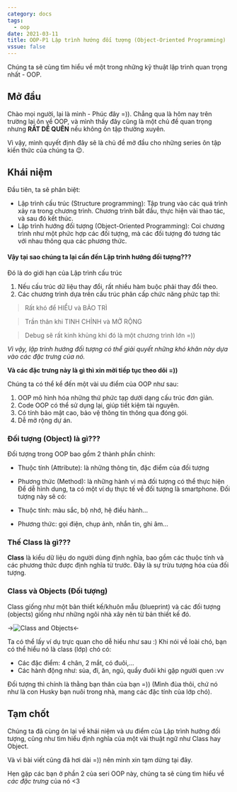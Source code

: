 ```yaml
---
category: docs
tags:
  - oop
date: 2021-03-11
title: OOP-P1 Lập trình hướng đối tượng (Object-Oriented Programming)
vssue: false
---
```


Chúng ta sẽ cùng tìm hiểu về một trong những kỹ thuật lập trình quan trọng nhất - OOP.

<!-- more -->
## Mở đầu
Chào mọi người, lại là mình - Phúc đây =)). Chẳng qua là hôm nay trên trường lại ôn về OOP,
và mình thấy đây cũng là một chủ đề quan trọng nhưng **RẤT DỄ QUÊN** nếu không ôn tập thường xuyên.

Vì vậy, mình quyết định đây sẽ là chủ đề mở đầu cho những series ôn tập kiến thức của chúng ta :wink:.

## Khái niệm
Đầu tiên, ta sẽ phân biệt:
- Lập trình cấu trúc (Structure programming): Tập trung vào các quá trình xảy ra trong chương trình.
Chương trình bắt đầu, thực hiện vài thao tác, và sau đó kết thúc.
- Lập trình hướng đối tượng (Object-Oriented Programming): Coi chương trình như một phức hợp các đối tượng, mà các
đối tượng đó tương tác với nhau thông qua các phương thức.

#### Vậy tại sao chúng ta lại cần đến Lập trình hướng đối tượng???
Đó là do giới hạn của Lập trình cấu trúc
1. Nếu cấu trúc dữ liệu thay đổi, rất nhiều hàm buộc phải thay đổi theo.
2. Các chương trình dựa trên cấu trúc phân cấp chức năng phức tạp thì:
> Rất khó để HIỂU và BẢO TRÌ

> Trần thân khi TINH CHỈNH và MỞ RỘNG

> Debug sẽ rất kinh khủng khi đó là một chương trình lớn =))

*Vì vậy, lập trình hướng đối tượng có thể giải quyết những khó khăn này dựa vào các đặc trưng của nó.*

**Và các đặc trưng này là gì thì xin mời tiếp tục theo dõi =))**

Chúng ta có thể kể đến một vài ưu điểm của OOP như sau:
1. OOP mô hình hóa những thứ phức tạp dưới dạng cấu trúc đơn giản.
2. Code OOP có thể sử dụng lại, giúp tiết kiệm tài nguyên.
3. Có tính bảo mật cao, bảo vệ thông tin thông qua đóng gói.
4. Dễ mở rộng dự án.
### Đối tượng (Object) là gì???
Đối tượng trong OOP bao gồm 2 thành phần chính:

- Thuộc tính (Attribute): là những thông tin, đặc điểm của đối tượng
- Phương thức (Method): là những hành vi mà đối tượng có thể thực hiện
Để dễ hình dung, ta có một ví dụ thực tế về đối tượng là smartphone. Đối tượng này sẽ có:

- Thuộc tính: màu sắc, bộ nhớ, hệ điều hành…
- Phương thức: gọi điện, chụp ảnh, nhắn tin, ghi âm…
### Thế Class là gì???
**Class** là kiểu dữ liệu do người dùng định nghĩa, bao gồm các thuộc tính và các phương thức được định nghĩa từ trước.
Đây là sự trừu tượng hóa của đối tượng.

### Class và Objects (Đối tượng)
Class giống như một bản thiết kế/khuôn mẫu (blueprint) và các đối tượng (objects) giống như những ngôi nhà
xây nên từ bản thiết kế đó.

->![Class and Objects](https://lh3.googleusercontent.com/atPbJys618p91RnmXX1Et-4XZtKLIg8lAsjHDUqdAetDyKUD9eG-jctbfXy8bSsLkzsgmOKhuSn3QJs_ibyUQi90y3AtxAtg7H-ze1qFv0eA5jHTzaz62IdpVUx0q7PoNSbffkMiGWOS95NRuBcaHbjcgVz_Mn5Yu7131GoVVAlVbKOrO-14GRdIFJ5KcFc0EKOWaaN_GavVUsC2h3zgqqHPWcQBrhI8Jr3NfgN-naTRZbv5NEKcIcfTq-u2sJCBBv_Wi2TeAuSyoGRpU8XdiZHldMFhlZ93t5TjAvAgZiZy4uChXoAZuNkvV64VPZtci-UJmVXyNXLVEyO3eWT67ihiW1ZJ3uvRHSU2KXXYOEaTrcOmPNvujcXkFCXideLFlsOmkwNcr6WXjetqXDw7Qy-9HNS3K4yarLwQ711QFLTkGCr6t0Ilx6YAQI7hg45JJmIYZMRtfejvPUYStm-EdoT5WezqlKqZ_ew72n63DLiur5m0u_0Yxa3M9gd7zvKjbPcrRckS9TSQhwWQr60QGTNJ3fR3msn3mFoy13_Z6sHaogk-5tyylrr8y1KcUolpzczBJRA03icb11Kt1q1OcwZYtrpqk5p3arYdjgKF2qBDI-WXJHY5p3x3Z0zrYKbmm1c86oRdpBPv0KYdXlYrAm-6F27B40Wdgw4Iv87Hwr7bhY7X35dC0VEHLfE6f_D9fhB_qPdU9bldEeaZMbu--c7i=w529-h357-no?authuser=1)<-

Ta có thể lấy ví dụ trực quan cho dễ hiểu như sau :)
Khi nói về loài chó, bạn có thể hiểu nó là class (lớp) chó có:
- Các đặc điểm: 4 chân, 2 mắt, có đuôi,...
- Các hành động như: sủa, đi, ăn, ngủ, quẩy đuôi khi gặp người quen :vv

Đối tượng thì chính là thằng bạn thân của bạn =)) (Mình đùa thôi, chứ nó như là
  con Husky bạn nuôi trong nhà, mang các đặc tính của lớp chó).

## Tạm chốt
Chúng ta đã cùng ôn lại về khái niệm và ưu điểm của Lập trình hướng đối tượng, cũng như
tìm hiểu định nghĩa của một vài thuật ngữ như Class hay Object.

Và vì bài viết cũng đã hơi dài =)) nên mình xin tạm dừng tại đây.

Hẹn gặp các bạn ở phần 2 của seri OOP này, chúng ta sẽ cùng tìm hiểu về *các đặc trưng* của nó <3
